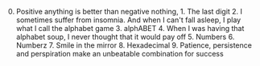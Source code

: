 0. Positive anything is better than negative nothing, 1. The last digit 2. I sometimes suffer from insomnia. And when I can't fall asleep, I play what I call the alphabet game 3. alphABET 4. When I was having that alphabet soup, I never thought that it would pay off 5. Numbers 6. Numberz 7. Smile in the mirror 8. Hexadecimal 9. Patience, persistence and perspiration make an unbeatable combination for success

